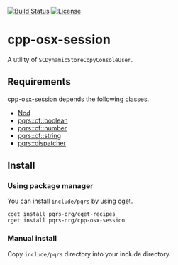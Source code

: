 [![Build Status](https://travis-ci.com/pqrs-org/cpp-osx-session.svg?branch=master)](https://travis-ci.com/pqrs-org/cpp-osx-session)
[![License](https://img.shields.io/badge/license-Boost%20Software%20License-blue.svg)](https://github.com/pqrs-org/cpp-osx-session/blob/master/LICENSE.md)

# cpp-osx-session

A utility of `SCDynamicStoreCopyConsoleUser`.

## Requirements

cpp-osx-session depends the following classes.

- [Nod](https://github.com/fr00b0/nod)
- [pqrs::cf::boolean](https://github.com/pqrs-org/cpp-cf-boolean)
- [pqrs::cf::number](https://github.com/pqrs-org/cpp-cf-number)
- [pqrs::cf::string](https://github.com/pqrs-org/cpp-cf-string)
- [pqrs::dispatcher](https://github.com/pqrs-org/cpp-dispatcher)

## Install

### Using package manager

You can install `include/pqrs` by using [cget](https://github.com/pfultz2/cget).

```shell
cget install pqrs-org/cget-recipes
cget install pqrs-org/cpp-osx-session
```

### Manual install

Copy `include/pqrs` directory into your include directory.
